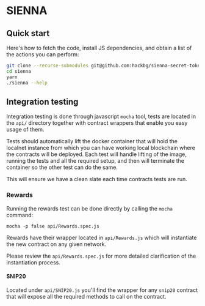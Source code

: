 # SIENNA

## Quick start

Here's how to fetch the code, install JS dependencies,
and obtain a list of the actions you can perform:

```sh
git clone --recurse-submodules git@github.com:hackbg/sienna-secret-token.git sienna
cd sienna
yarn
./sienna --help
```

## Integration testing

Integration testing is done through javascript `mocha` tool, tests are located in the `api/` directory together with
contract wrappers that enable you easy usage of them.

Tests should automatically lift the docker container that will hold the localnet instance from which you can
have working local blockchain where the contracts will be deployed. Each test will handle lifting of the image,
running the tests and all the required setup, and then will terminate the container so the other test can do the same.

This will ensure we have a clean slate each time contracts tests are run.

### Rewards

Running the rewards test can be done directly by calling the `mocha` command:

```
mocha -p false api/Rewards.spec.js
```

Rewards have their wrapper located in `api/Rewards.js` which will instantiate the new contract on any given network.

Please review the `api/Rewards.spec.js` for more detailed clarification of the instantiation process.

#### SNIP20

Located under `api/SNIP20.js` you'll find the wrapper for any `snip20` contract that will expose all the required methods to call on the contract.
